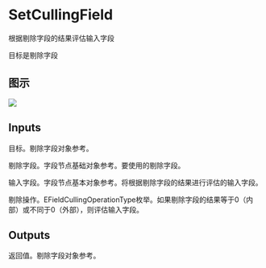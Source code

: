 # SetCullingField

根据剔除字段的结果评估输入字段

目标是剔除字段

## 图示

![]($-20221218-18595248.png)

## Inputs

目标。剔除字段对象参考。

剔除字段。字段节点基础对象参考。要使用的剔除字段。

输入字段。字段节点基本对象参考。将根据剔除字段的结果进行评估的输入字段。

剔除操作。EFieldCullingOperationType枚举。如果剔除字段的结果等于0（内部）或不同于0（外部），则评估输入字段。

## Outputs

返回值。剔除字段对象参考。